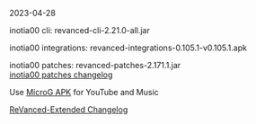 2023-04-28
  
inotia00 cli: revanced-cli-2.21.0-all.jar  

inotia00 integrations: revanced-integrations-0.105.1-v0.105.1.apk  

inotia00 patches: revanced-patches-2.171.1.jar  
[inotia00 patches changelog](https://github.com/inotia00/revanced-patches/releases/tag/v2.171.1)  

Use [MicroG APK](https://github.com/inotia00/VancedMicroG/releases/latest/download/microg.apk) for YouTube and Music

[ReVanced-Extended Changelog](https://github.com/Kingsmanvn-Official/ReVanced-Extended/blob/main/changelog.md)
